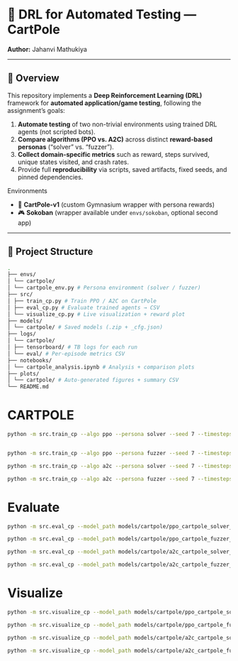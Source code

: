 # 🧠 DRL for Automated Testing — CartPole 

**Author:** Jahanvi Mathukiya  

---

## 🎯 Overview
This repository implements a **Deep Reinforcement Learning (DRL)** framework for **automated application/game testing**, following the assignment’s goals:

1. **Automate testing** of two non-trivial environments using trained DRL agents (not scripted bots).  
2. **Compare algorithms (PPO vs. A2C)** across distinct **reward-based personas** (“solver” vs. “fuzzer”).  
3. **Collect domain-specific metrics** such as reward, steps survived, unique states visited, and crash rates.  
4. Provide full **reproducibility** via scripts, saved artifacts, fixed seeds, and pinned dependencies.  

Environments  
- 🧩 **CartPole-v1** (custom Gymnasium wrapper with persona rewards)  
- 🎮 **Sokoban** (wrapper available under `envs/sokoban`, optional second app)

---

## 🧱 Project Structure
```bash
.
├── envs/
│ └── cartpole/
│ └── cartpole_env.py # Persona environment (solver / fuzzer)
├── src/
│ ├── train_cp.py # Train PPO / A2C on CartPole
│ ├── eval_cp.py # Evaluate trained agents → CSV
│ └── visualize_cp.py # Live visualization + reward plot
├── models/
│ └── cartpole/ # Saved models (.zip + _cfg.json)
├── logs/
│ └── cartpole/
│ ├── tensorboard/ # TB logs for each run
│ └── eval/ # Per-episode metrics CSV
├── notebooks/
│ └── cartpole_analysis.ipynb # Analysis + comparison plots
├── plots/
│ └── cartpole/ # Auto-generated figures + summary CSV
└── README.md
```

# CARTPOLE
```bash
python -m src.train_cp --algo ppo --persona solver --seed 7 --timesteps 1e5 --num_envs 4 --max_steps 500


python -m src.train_cp --algo ppo --persona fuzzer --seed 7 --timesteps 1e5 --num_envs 4 --max_steps 500

python -m src.train_cp --algo a2c --persona solver --seed 7 --timesteps 1e5 --num_envs 4 --max_steps 500

python -m src.train_cp --algo a2c --persona fuzzer --seed 7 --timesteps 1e5 --num_envs 4 --max_steps 500
```
# Evaluate
```bash
python -m src.eval_cp --model_path models/cartpole/ppo_cartpole_solver_seed7.zip --algo ppo --persona solver --episodes 100 --csv_out logs/cartpole/eval/ppo_cartpole_solver_seed7.csv

python -m src.eval_cp --model_path models/cartpole/ppo_cartpole_fuzzer_seed7.zip --algo ppo --persona fuzzer --episodes 100 --csv_out logs/cartpole/eval/ppo_cartpole_fuzzer_seed7.csv

python -m src.eval_cp --model_path models/cartpole/a2c_cartpole_solver_seed7.zip --algo a2c --persona solver --episodes 100 --csv_out logs/cartpole/eval/a2c_cartpole_solver_seed7.csv

python -m src.eval_cp --model_path models/cartpole/a2c_cartpole_fuzzer_seed7.zip --algo a2c --persona fuzzer --episodes 100 --csv_out logs/cartpole/eval/a2c_cartpole_fuzzer_seed7.csv
```
# Visualize
```bash
python -m src.visualize_cp --model_path models/cartpole/ppo_cartpole_solver_seed7.zip --algo ppo --persona solver --episodes 5 --difficulty progressive

python -m src.visualize_cp --model_path models/cartpole/ppo_cartpole_fuzzer_seed7.zip --algo ppo --persona fuzzer --episodes 5 --difficulty progressive

python -m src.visualize_cp --model_path models/cartpole/a2c_cartpole_solver_seed7.zip --algo a2c --persona solver --episodes 5 --difficulty progressive

python -m src.visualize_cp --model_path models/cartpole/a2c_cartpole_fuzzer_seed7.zip --algo a2c --persona fuzzer --episodes 5 --difficulty progressive
```